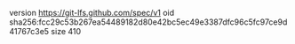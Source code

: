 version https://git-lfs.github.com/spec/v1
oid sha256:fcc29c53b267ea54489182d80e42bc5ec49e3387dfc96c5fc97ce9d41767c3e5
size 410
